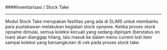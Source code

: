 ####Inventarisasi / Stock Take
<hr>
Modul Stock Take merupakan fasilitas yang ada di SLiMS untuk membantu para pustakawan melakukan kegiatan stock opname. Ketika proses stock opname dimulai, semua koleksi kecuali yang sedang dipinjam (berstatus on loan) akan dianggap hilang, lalu masuk ke dalam menu current lost item sampai koleksi yang bersangkutan di cek pada proses stock take.
